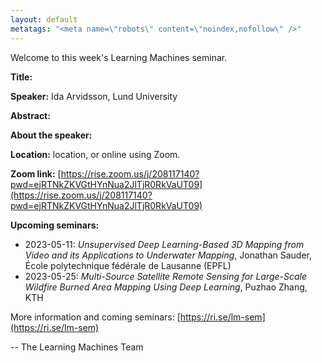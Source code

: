 ```yaml
---
layout: default
metatags: "<meta name=\"robots\" content=\"noindex,nofollow\" />"
---
```

Welcome to this week's Learning Machines seminar.

**Title:** 

**Speaker:** Ida Arvidsson, Lund University

**Abstract:** 

**About the speaker:** 

**Location:** location, or online using Zoom.

**Zoom link:** [https://rise.zoom.us/j/208117140?pwd=ejRTNkZKVGtHYnNua2JlTjR0RkVaUT09](https://rise.zoom.us/j/208117140?pwd=ejRTNkZKVGtHYnNua2JlTjR0RkVaUT09)

**Upcoming seminars:**

* 2023-05-11: *Unsupervised Deep Learning-Based 3D Mapping from Video and its Applications to Underwater Mapping*, Jonathan Sauder, École polytechnique fédérale de Lausanne (EPFL)
* 2023-05-25: *Multi-Source Satellite Remote Sensing for Large-Scale Wildfire Burned Area Mapping Using Deep Learning*, Puzhao Zhang, KTH

More information and coming seminars: [https://ri.se/lm-sem](https://ri.se/lm-sem)

-- The Learning Machines Team

